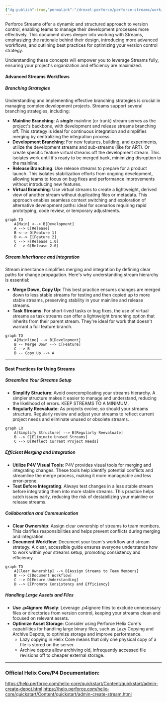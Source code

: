 ```yaml
---
{"dg-publish":true,"permalink":"/drexel-perforce/perforce-streams/working-with-streams/","noteIcon":""}
---
```




Perforce Streams offer a dynamic and structured approach to version control, enabling teams to manage their development processes more effectively. This document dives deeper into working with Streams, emphasizing the rationale behind their design, introducing more advanced workflows, and outlining best practices for optimizing your version control strategy. 

Understanding these concepts will empower you to leverage Streams fully, ensuring your project's organization and efficiency are maximized.

#### Advanced Streams Workflows

##### Branching Strategies

Understanding and implementing effective branching strategies is crucial in managing complex development projects. Streams support several branching strategies, including:

- **Mainline Branching**: A ***single*** mainline (or trunk) stream serves as the project's backbone, with development and release streams branching off. This strategy is ideal for continuous integration and simplifies merging by centralizing the integration process.
- **Development Branching**: For new features, building, and experiments, utilize the development streams and sub-streams (like for ART). Or create specific feature virtual streams off the development stream. This isolates work until it's ready to be merged back, minimizing disruption to the mainline.
- **Release Branching**: Use release streams to prepare for a product launch. This isolates stabilization efforts from ongoing development, allowing teams to focus on bug fixes and performance improvements without introducing new features.
- **Virtual Branching**: Use virtual streams to create a lightweight, derived view of another stream without duplicating files or metadata. This approach enables seamless context switching and exploration of alternative development paths: ideal for scenarios requiring rapid prototyping, code review, or temporary adjustments.

```mermaid
graph TD
    A[Main] <--> B[Development]
    A --> C[Release]
    B <--> D[Feature 1]
    B <--> E[Feature 2]
    C --> F[Release 1.0]
    C --> G[Release 2.0]
```

##### Stream Inheritance and Integration

Stream inheritance simplifies merging and integration by defining clear paths for change propagation. Here's why understanding stream hierarchy is essential:

- **Merge Down, Copy Up**: This best practice ensures changes are merged down to less stable streams for testing and then copied up to more stable streams, preserving stability in your mainline and release streams.
- **Task Streams**: For short-lived tasks or bug fixes, the use of virtual streams as task streams can offer a lightweight branching option that inherits from their parent stream. They're ideal for work that doesn't warrant a full feature branch.

```mermaid
graph TD
    A[Mainline] --> B[Development]
    B -- Merge Down --> C[Feature]
    C --> B
    B -- Copy Up --> A
```

---
#### Best Practices for Using Streams

##### Streamline Your Streams Setup

- **Simplify Structure**: Avoid overcomplicating your streams hierarchy. A simpler structure makes it easier to manage and understand, reducing the likelihood of errors. KEEP STREAMS TO A MINIMUM.
- **Regularly Reevaluate**: As projects evolve, so should your streams structure. Regularly review and adjust your streams to reflect current project needs and eliminate unused or obsolete streams.

```mermaid
graph LR
    A[Simplify Structure] --> B[Regularly Reevaluate]
    B --> C[Eliminate Unused Streams]
    C --> D[Reflect Current Project Needs]
```
##### Efficient Merging and Integration

- **Utilize P4V Visual Tools**: P4V provides visual tools for merging and integrating changes. These tools help identify potential conflicts and streamline the merge process, making it more manageable and less error-prone.
- **Test Before Integrating**: Always test changes in a less stable stream before integrating them into more stable streams. This practice helps catch issues early, reducing the risk of destabilizing your mainline or release streams.

##### Collaboration and Communication

- **Clear Ownership**: Assign clear ownership of streams to team members. This clarifies responsibilities and helps prevent conflicts during merging and integration.
- **Document Workflow**: Document your team's workflow and stream strategy. A clear, accessible guide ensures everyone understands how to work within your streams setup, promoting consistency and efficiency.

```mermaid 
graph TD
    A[Clear Ownership] --> B[Assign Streams to Team Members]
    B --> C[Document Workflow]
    C --> D[Ensure Understanding]
    D --> E[Promote Consistency and Efficiency]
```


##### Handling Large Assets and Files

- **Use .p4ignore Wisely**: Leverage .p4ignore files to exclude unnecessary files or directories from version control, keeping your streams clean and focused on relevant assets.
- **Optimize Asset Storage**: Consider using Perforce Helix Core's capabilities for handling large binary files, such as Lazy Copying and Archive Depots, to optimize storage and improve performance.
	- Lazy copying in Helix Core means that only one physical copy of a file is stored on the server.
	- Archive depots allow archiving old, infrequently accessed file revisions off to cheaper external storage.

---
### Official Helix Core/P4 Documentation:

https://help.perforce.com/helix-core/quickstart/Content/quickstart/admin-create-depot.html
https://help.perforce.com/helix-core/quickstart/Content/quickstart/admin-create-stream.html